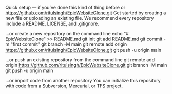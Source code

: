 Quick setup — if you’ve done this kind of thing before
or	
https://github.com/ritulsingh/EpicWebsiteClone.git
Get started by creating a new file or uploading an existing file. We recommend every repository include a README, LICENSE, and .gitignore.

…or create a new repository on the command line
echo "# EpicWebsiteClone" >> README.md
git init
git add README.md
git commit -m "first commit"
git branch -M main
git remote add origin https://github.com/ritulsingh/EpicWebsiteClone.git
git push -u origin main

…or push an existing repository from the command line
git remote add origin https://github.com/ritulsingh/EpicWebsiteClone.git
git branch -M main
git push -u origin main

…or import code from another repository
You can initialize this repository with code from a Subversion, Mercurial, or TFS project.

